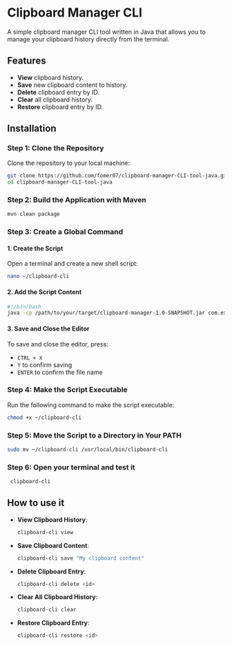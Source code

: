 # Clipboard Manager CLI

A simple clipboard manager CLI tool written in Java that allows you to manage your clipboard history directly from the terminal.

## Features

- **View** clipboard history.
- **Save** new clipboard content to history.
- **Delete** clipboard entry by ID.
- **Clear** all clipboard history.
- **Restore** clipboard entry by ID.

## Installation

### Step 1: Clone the Repository

Clone the repository to your local machine:

```bash
git clone https://github.com/fomer07/clipboard-manager-CLI-tool-java.git
cd clipboard-manager-CLI-tool-java
```

### Step 2: Build the Application with Maven

```bash
mvn clean package
```

### Step 3: Create a Global Command

#### 1. Create the Script

Open a terminal and create a new shell script:

```bash
nano ~/clipboard-cli
```

#### 2. Add the Script Content

```bash
#!/bin/bash
java -cp /path/to/your/target/clipboard-manager-1.0-SNAPSHOT.jar com.example.ClipboardCLI "$@"
```

#### 3. Save and Close the Editor

To save and close the editor, press:

- `CTRL + X`
- `Y` to confirm saving
- `ENTER` to confirm the file name

### Step 4: Make the Script Executable

Run the following command to make the script executable:

```bash
chmod +x ~/clipboard-cli
```

### Step 5: Move the Script to a Directory in Your PATH

```bash
sudo mv ~/clipboard-cli /usr/local/bin/clipboard-cli
```

### Step 6: Open your terminal and test it 

 ```bash
  clipboard-cli
  ```

## How to use it

- **View Clipboard History**:

  ```bash
  clipboard-cli view
  ```

- **Save Clipboard Content**:

  ```bash
  clipboard-cli save "My clipboard content"
  ```

- **Delete Clipboard Entry**:

  ```bash
  clipboard-cli delete <id>
  ```

- **Clear All Clipboard History**:

  ```bash
  clipboard-cli clear
  ```

- **Restore Clipboard Entry**:

  ```bash
  clipboard-cli restore <id>
  ```